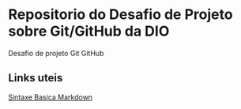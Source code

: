 # Repositorio do Desafio de Projeto sobre Git/GitHub da DIO
Desafio de projeto Git GitHub

## Links uteis
[Sintaxe Basica Markdown](https://www.markdownguide.org/basic-syntax/)
